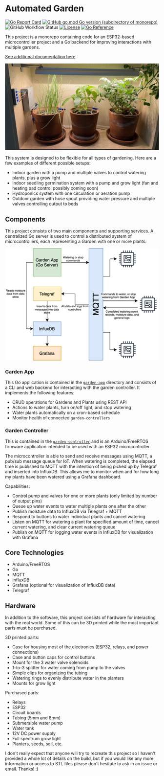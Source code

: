 # Automated Garden

[![Go Report Card](https://goreportcard.com/badge/github.com/calvinmclean/automated-garden)](https://goreportcard.com/report/github.com/calvinmclean/automated-garden)
[![GitHub go.mod Go version (subdirectory of monorepo)](https://img.shields.io/github/go-mod/go-version/calvinmclean/automated-garden?filename=garden-app%2Fgo.mod)](https://github.com/calvinmclean/automated-garden/blob/main/garden-app/go.mod)
![GitHub Workflow Status](https://img.shields.io/github/actions/workflow/status/calvinmclean/automated-garden/main.yml?branch=main)
[![License](https://img.shields.io/github/license/calvinmclean/automated-garden)](https://github.com/calvinmclean/automated-garden/blob/main/LICENSE)
[![Go Reference](https://pkg.go.dev/badge/github.com/calvinmclean/automated-garden/garden-app.svg)](https://pkg.go.dev/github.com/calvinmclean/automated-garden/garden-app)

This project is a monorepo containing code for an ESP32-based microcontroller project and a Go backend for improving interactions with multiple gardens.

[See additional documentation here](https://calvinmclean.github.io/automated-garden).

![Garden](docs/_images/garden.jpeg?raw=true)

This system is designed to be flexible for all types of gardening. Here are a few examples of different possible setups:
  - Indoor garden with a pump and multiple valves to control watering plants, plus a grow light
  - Indoor seedling germination system with a pump and grow light (fan and heating pad control possibly coming soon)
  - Hydroponics system with one circulation or aeration pump
  - Outdoor garden with hose spout providing water pressure and multiple valves controlling output to beds

## Components
This project consists of two main components and supporting services. A centralized Go server is used to control a distributed system of microcontrollers, each representing a Garden with one or more plants.

![Garden](docs/_images/FlowDiagram.png?raw=true)

### Garden App
This Go application is contained in the [`garden-app`](./garden-app) directory and consists of a CLI and web backend for interacting with the garden controller. It implements the following features:
  - CRUD operations for Gardens and Plants using REST API
  - Actions to water plants, turn on/off light, and stop watering
  - Water plants automatically on a cron-based schedule
  - Monitor health of connected `garden-controllers`

### Garden Controller
This is contained in the [`garden-controller`](./garden-controller) and is an Arduino/FreeRTOS firmware application intended to be used with an ESP32 microcontroller.

The microcontroller is able to send and receive messages using MQTT, a pub/sub message queue for IoT. When watering is completed, the elapsed time is published to MQTT with the intention of being picked up by Telegraf and inserted into InfluxDB. This allows me to monitor when and for how long my plants have been watered using a Grafana dashboard.

Capabilities:
  - Control pump and valves for one or more plants (only limited by number of output pins)
  - Queue up water events to water multiple plants one after the other
  - Publish moisture data to InfluxDB via Telegraf + MQTT
  - Respond to buttons to water individual plants and cancel watering
  - Listen on MQTT for watering a plant for specified amount of time, cancel current watering, and clear current watering queue
  - Publish on MQTT for logging water events in InfluxDB for visualization with Grafana

## Core Technologies
- Arduino/FreeRTOS
- Go
- MQTT
- InfluxDB
- Grafana (optional for visualization of InfluxDB data)
- Telegraf

## Hardware
In addition to the software, this project consists of hardware for interacting with the real world. Some of this can be 3D printed while the most important parts must be purchased.

3D printed parts:
  - Case for housing most of the electronics (ESP32, relays, and power connections)
  - Case and button caps for control buttons
  - Mount for the 3 water valve solenoids
  - 1-to-3 splitter for water coming from pump to the valves
  - Simple clips for organizing the tubing
  - Watering rings to evenly distribute water in the planters
  - Mounts for grow light

Purchased parts:
  - Relays
  - ESP32
  - Circuit boards
  - Tubing (5mm and 8mm)
  - Submersible water pump
  - Water tank
  - 12V DC power supply
  - Full spectrum grow light
  - Planters, seeds, soil, etc.

I don't really expect that anyone will try to recreate this project so I haven't provided a whole lot of details on the build, but if you would like any more information or access to STL files please don't hesitate to ask in an issue or email. Thanks! :)
